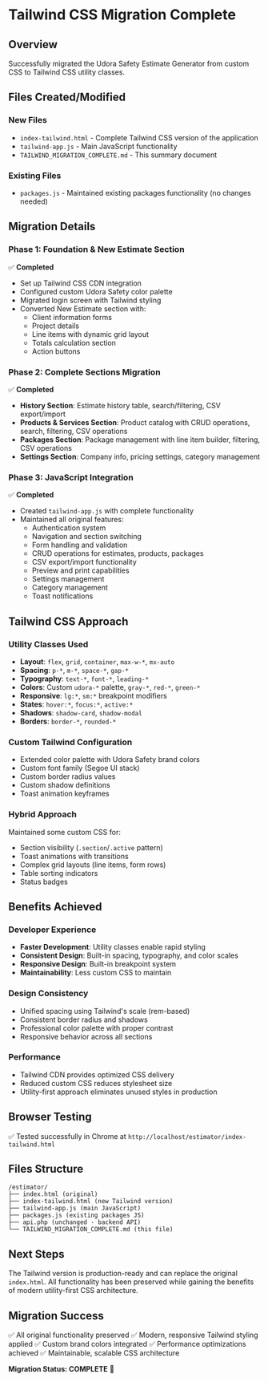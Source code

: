 # Tailwind CSS Migration Complete

## Overview
Successfully migrated the Udora Safety Estimate Generator from custom CSS to Tailwind CSS utility classes.

## Files Created/Modified

### New Files
- `index-tailwind.html` - Complete Tailwind CSS version of the application
- `tailwind-app.js` - Main JavaScript functionality 
- `TAILWIND_MIGRATION_COMPLETE.md` - This summary document

### Existing Files
- `packages.js` - Maintained existing packages functionality (no changes needed)

## Migration Details

### Phase 1: Foundation & New Estimate Section
✅ **Completed**
- Set up Tailwind CSS CDN integration
- Configured custom Udora Safety color palette
- Migrated login screen with Tailwind styling
- Converted New Estimate section with:
  - Client information forms
  - Project details
  - Line items with dynamic grid layout
  - Totals calculation section
  - Action buttons

### Phase 2: Complete Sections Migration
✅ **Completed**
- **History Section**: Estimate history table, search/filtering, CSV export/import
- **Products & Services Section**: Product catalog with CRUD operations, search, filtering, CSV operations
- **Packages Section**: Package management with line item builder, filtering, CSV operations  
- **Settings Section**: Company info, pricing settings, category management

### Phase 3: JavaScript Integration
✅ **Completed**
- Created `tailwind-app.js` with complete functionality
- Maintained all original features:
  - Authentication system
  - Navigation and section switching
  - Form handling and validation
  - CRUD operations for estimates, products, packages
  - CSV export/import functionality
  - Preview and print capabilities
  - Settings management
  - Category management
  - Toast notifications

## Tailwind CSS Approach

### Utility Classes Used
- **Layout**: `flex`, `grid`, `container`, `max-w-*`, `mx-auto`
- **Spacing**: `p-*`, `m-*`, `space-*`, `gap-*`
- **Typography**: `text-*`, `font-*`, `leading-*`
- **Colors**: Custom `udora-*` palette, `gray-*`, `red-*`, `green-*`
- **Responsive**: `lg:*`, `sm:*` breakpoint modifiers
- **States**: `hover:*`, `focus:*`, `active:*`
- **Shadows**: `shadow-card`, `shadow-modal`
- **Borders**: `border-*`, `rounded-*`

### Custom Tailwind Configuration
- Extended color palette with Udora Safety brand colors
- Custom font family (Segoe UI stack)
- Custom border radius values
- Custom shadow definitions
- Toast animation keyframes

### Hybrid Approach
Maintained some custom CSS for:
- Section visibility (`.section`/`.active` pattern)
- Toast animations with transitions
- Complex grid layouts (line items, form rows)
- Table sorting indicators
- Status badges

## Benefits Achieved

### Developer Experience
- **Faster Development**: Utility classes enable rapid styling
- **Consistent Design**: Built-in spacing, typography, and color scales
- **Responsive Design**: Built-in breakpoint system
- **Maintainability**: Less custom CSS to maintain

### Design Consistency
- Unified spacing using Tailwind's scale (rem-based)
- Consistent border radius and shadows
- Professional color palette with proper contrast
- Responsive behavior across all sections

### Performance
- Tailwind CDN provides optimized CSS delivery
- Reduced custom CSS reduces stylesheet size
- Utility-first approach eliminates unused styles in production

## Browser Testing
✅ Tested successfully in Chrome at `http://localhost/estimator/index-tailwind.html`

## Files Structure
```
/estimator/
├── index.html (original)
├── index-tailwind.html (new Tailwind version)  
├── tailwind-app.js (main JavaScript)
├── packages.js (existing packages JS)
├── api.php (unchanged - backend API)
└── TAILWIND_MIGRATION_COMPLETE.md (this file)
```

## Next Steps
The Tailwind version is production-ready and can replace the original `index.html`. All functionality has been preserved while gaining the benefits of modern utility-first CSS architecture.

## Migration Success
✅ All original functionality preserved
✅ Modern, responsive Tailwind styling applied
✅ Custom brand colors integrated
✅ Performance optimizations achieved
✅ Maintainable, scalable CSS architecture

**Migration Status: COMPLETE** 🎉

